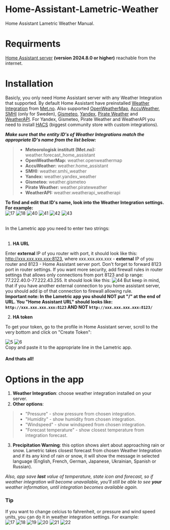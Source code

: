 # Home-Assistant-Lametric-Weather
Home Assistant Lametric Weather Manual.
# Requirments
  [Home Assistant server](https://www.home-assistant.io/installation/) **(version 2024.8.0 or higher)** reachable from the internet.
  
# Installation
  
  Basicly, you only need Home Assistant server with any Weather Integration that supported. By default Home Assistant have preinstalled [Weather Integration](https://www.home-assistant.io/integrations/met) from [Met.no](https://www.met.no/). Also supported [OpenWeatherMap](https://www.home-assistant.io/integrations/openweathermap), [AccuWeather](https://www.home-assistant.io/integrations/accuweather), [SMHI](https://www.home-assistant.io/integrations/smhi) (only for Sweden), [Gismeteo](https://github.com/Limych/ha-gismeteo), [Yandex](https://github.com/IATkachenko/HA-YandexWeather), [Pirate Weather](https://github.com/alexander0042/pirate-weather-ha) and [WeatherAPI](https://github.com/iprak/weatherapi). For Yandex, Gismeteo, Pirate Weather and WeatherAPI you need to install [HACS](https://hacs.xyz/) (biggest community store with custom integrations).  
  
***Make sure that the entity ID's of Weather Integrations match the appropriate ID's name from the list below:***   
  > - **Meteorologisk institutt (Met.no):** weather.forecast_home_assistant
  > - **OpenWeatherMap:** weather.openweathermap
  > - **AccuWeather:** weather.home_assistant  
  > - **SMHI:** weather.smhi_weather
  > - **Yandex:** weather.yandex_weather
  > - **Gismeteo:** weather.gismeteo
  > - **Pirate Weather:** weather.pirateweather
  > - **WeatherAPI:** weather.weatherapi_weatherapi
 
  **To find and edit that ID's name, look into the Weather Integration settings. For example:**  
  ![17](https://github.com/Silergo/Home-Assistant-Lametric-Weather/assets/32046715/f4b1ee45-5a6e-489d-92ba-88e69f5e2a52) ![18](https://github.com/Silergo/Home-Assistant-Lametric-Weather/assets/32046715/5e24b3d2-573a-4a55-ad6a-01b9d01a0823) ![40](https://github.com/Silergo/Home-Assistant-Lametric-Weather/assets/32046715/7e72cbae-785a-4679-842d-912cab10d26a) ![41](https://github.com/Silergo/Home-Assistant-Lametric-Weather/assets/32046715/dbf45f71-4fdc-4db6-b5f6-704900f9321b) ![42](https://github.com/Silergo/Home-Assistant-Lametric-Weather/assets/32046715/b12eda8d-83cc-4fa1-a13a-ed357c8dffcb) ![43](https://github.com/Silergo/Home-Assistant-Lametric-Weather/assets/32046715/78888698-7588-402f-90c0-1571fd941409)

<br/>
In the Lametric app you need to enter two strings:
<br/>
<br/>
  
  1. **HA URL**

Enter **external** IP of you router with port, it should look like this: http://xxx.xxx.xxx.xxx:8123, where xxx.xxx.xxx.xxx - **external** IP of you router and 8123 - Home Assistant server port. Don't forget to forward 8123 port in router settings. If you want more security, add firewall rules in router settings that allows only connections from port 8123 and ip range: 77.222.40.0-77.222.43.255. It should look like this:
![44](https://github.com/Silergo/Home-Assistant-Lametric-Weather/assets/32046715/f770b7f8-95bc-42ac-9585-e0e83195233e)
But keep in mind, that if you have another external connection to you home assistant server, you should add ip of that connection to firewall allowing rule.   
**Important note: In the Lametric app you should NOT put "/" at the end of URL. You "Home Assistant URL" should looks like: `http://xxx.xxx.xxx.xxx:8123` AND NOT `http://xxx.xxx.xxx.xxx:8123/`**
  
  2. **HA token**

To get your token, go to the profile in Home Assistant server, scroll to the very bottom and click on "Create Token":

![5](https://github.com/Silergo/Home-Assistant-Lametric-Weather/assets/32046715/f9f70943-6a18-49a6-93eb-d380981756a6)  ![6](https://github.com/Silergo/Home-Assistant-Lametric-Weather/assets/32046715/8d63daf5-25ca-4761-9dd6-d25fa157efa4)  
Copy and paste it to the appropriate line in the Lametric app.
#### And thats all!

# Options in the app
  1. **Weather Integration**: choose weather integration installed on your server.
  2. **Other options**:
  > - "Pressure" - show pressure from chosen integration.
  > - "Humidity" - show humidity from chosen integration.
  > - "Windspeed" - show windspeed from chosen integration.
  > - "Forecast temperature" - show closest temperature from integration forecast.
  3.  **Precipitation Warning**: this option shows alert about approaching rain or snow. Lametric takes closest forecast from chosen Weather Integration and if its any kind of rain or snow, it will show the message in selected language (English, French, German, Japanese, Ukrainian, Spanish or Russian).

*Also, app save **last** value of temperature, state icon and forecast, so if weather integration will become unavailable, you'll still be able to see **your** weather information, until integration becomes available again.* 

### Tip
If you want to change celcius to fahrenheit, or pressure and wind speed units, you can do it in weather integration settings. For example:  
![17](https://github.com/Silergo/Home-Assistant-Lametric-Weather/assets/32046715/71de1c27-ca16-4dd6-9e01-865239ef05d8)  ![18](https://github.com/Silergo/Home-Assistant-Lametric-Weather/assets/32046715/00ed7182-3808-4799-9f32-8cad3903e4e4)  ![19](https://github.com/Silergo/Home-Assistant-Lametric-Weather/assets/32046715/7af35af8-f30a-4784-9101-b4ea5956b6a0)  ![20](https://github.com/Silergo/Home-Assistant-Lametric-Weather/assets/32046715/be6f74e4-60ec-49c8-9eab-5bf85d2ae761)  ![21](https://github.com/Silergo/Home-Assistant-Lametric-Weather/assets/32046715/ca7ec3a5-136c-41c1-b8f5-468deba491b7)  ![22](https://github.com/Silergo/Home-Assistant-Lametric-Weather/assets/32046715/c4a6992c-0cec-47bc-b373-c9eaac92b05a)
